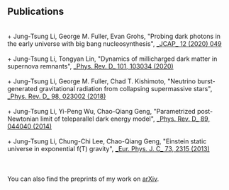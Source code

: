 ## Publications
<br/>
+ Jung-Tsung Li, George M. Fuller, Evan Grohs, "Probing dark photons in the early universe with big bang nucleosynthesis", <a href="https://doi.org/10.1088/1475-7516/2020/12/049">_JCAP_ 12 (2020) 049</a> <br/><br/>
+ Jung-Tsung Li, Tongyan Lin, "Dynamics of millicharged dark matter in supernova remnants", <a href="https://doi.org/10.1103/PhysRevD.101.103034">_Phys. Rev. D_ 101, 103034 (2020)</a> <br/><br/>
+ Jung-Tsung Li, George M. Fuller, Chad T. Kishimoto, "Neutrino burst-generated gravitational radiation from collapsing supermassive stars", <a href="https://doi.org/10.1103/PhysRevD.98.023002">_Phys. Rev. D_ 98, 023002 (2018)</a> <br/><br/>
+ Jung-Tsung Li, Yi-Peng Wu, Chao-Qiang Geng, "Parametrized post-Newtonian limit of teleparallel dark energy model", <a href="https://doi.org/10.1103/PhysRevD.89.044040">_Phys. Rev. D_ 89, 044040 (2014)</a> <br/><br/>
+ Jung-Tsung Li, Chung-Chi Lee, Chao-Qiang Geng, "Einstein static universe in exponential f(T) gravity", <a href="https://doi.org/10.1140/epjc/s10052-013-2315-z"> _Eur. Phys. J. C_ 73, 2315 (2013)</a> <br/><br/>
<br/>
<br/>
You can also find the preprints of my work on <a href="https://arxiv.org/search/?query=Jung-Tsung+Li&searchtype=all&source=header">arXiv</a>. 
